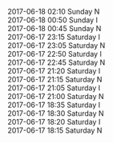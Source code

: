 2017-06-18 02:10 Sunday  N  
2017-06-18 00:50 Sunday  I  
2017-06-18 00:45 Sunday  N  
2017-06-17 23:15 Saturday  I  
2017-06-17 23:05 Saturday  N  
2017-06-17 22:50 Saturday  I  
2017-06-17 22:45 Saturday  N  
2017-06-17 21:20 Saturday  I  
2017-06-17 21:15 Saturday  N  
2017-06-17 21:05 Saturday  I  
2017-06-17 21:00 Saturday  N  
2017-06-17 18:35 Saturday  I  
2017-06-17 18:30 Saturday  N  
2017-06-17 18:20 Saturday  I  
2017-06-17 18:15 Saturday  N  

